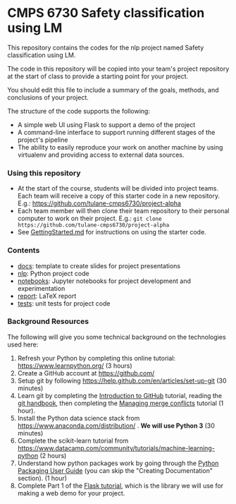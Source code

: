 # CMPS 6730 Safety classification using LM

This repository contains the codes for the nlp project named Safety classification using LM.

The code in this repository will be copied into your team's project repository at the start of class to provide a starting point for your project.

You should edit this file to include a summary of the goals, methods, and conclusions of your project.

The structure of the code supports the following:

- A simple web UI using Flask to support a demo of the project
- A command-line interface to support running different stages of the project's pipeline
- The ability to easily reproduce your work on another machine by using virtualenv and providing access to external data sources.

### Using this repository

- At the start of the course, students will be divided into project teams. Each team will receive a copy of this starter code in a new repository. E.g.:
https://github.com/tulane-cmps6730/project-alpha
- Each team member will then clone their team repository to their personal computer to work on their project. E.g.: `git clone https://github.com/tulane-cmps6730/project-alpha`
- See [GettingStarted.md](GettingStarted.md) for instructions on using the starter code.


### Contents

- [docs](docs): template to create slides for project presentations
- [nlp](nlp): Python project code
- [notebooks](notebooks): Jupyter notebooks for project development and experimentation
- [report](report): LaTeX report
- [tests](tests): unit tests for project code

### Background Resources

The following will give you some technical background on the technologies used here:

1. Refresh your Python by completing this online tutorial: <https://www.learnpython.org/> (3 hours)
2. Create a GitHub account at <https://github.com/>
3. Setup git by following <https://help.github.com/en/articles/set-up-git> (30 minutes)
4. Learn git by completing the [Introduction to GitHub](https://lab.github.com/githubtraining/introduction-to-github) tutorial, reading the [git handbook](https://guides.github.com/introduction/git-handbook/), then completing the [Managing merge conflicts](https://lab.github.com/githubtraining/managing-merge-conflicts) tutorial (1 hour).
5. Install the Python data science stack from <https://www.anaconda.com/distribution/> . **We will use Python 3** (30 minutes)
6. Complete the scikit-learn tutorial from <https://www.datacamp.com/community/tutorials/machine-learning-python> (2 hours)
7. Understand how python packages work by going through the [Python Packaging User Guide](https://packaging.python.org/tutorials/) (you can skip the "Creating Documentation" section). (1 hour)
8. Complete Part 1 of the [Flask tutorial](https://blog.miguelgrinberg.com/post/the-flask-mega-tutorial-part-i-hello-world), which is the library we will use for making a web demo for your project.
